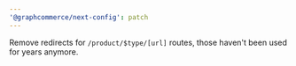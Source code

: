 ```yaml
---
'@graphcommerce/next-config': patch
---
```


Remove redirects for `/product/$type/[url]` routes, those haven't been used for years anymore.
